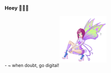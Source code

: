 ### Heey 🧚🏻‍♀️

<div align="center" href="fairy-winx.gif" target="blank"><img align="center" src="fairy-winx.gif" width= "150" /></div>
- ~ when doubt, go digital!
